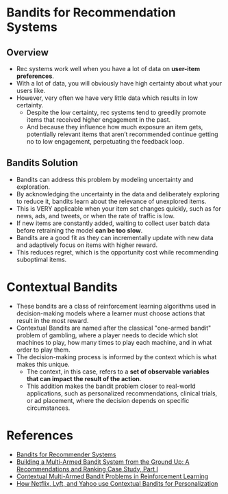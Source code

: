 # Bandits for Recommendation Systems

## Overview
* Rec systems work well when you have a lot of data on **user-item preferences**.
* With a lot of data, you will obviously have high certainty about what your users like.
* However, very often we have very little data which results in low certainty.
    * Despite the low certainty, rec systems tend to greedily promote items that received higher engagement in the past.
    * And because they influence how much exposure an item gets, potentially relevant items that aren’t recommended continue getting no to low engagement, perpetuating the feedback loop.

## Bandits Solution
* Bandits can address this problem by modeling uncertainty and exploration.
* By acknowledging the uncertainty in the data and deliberately exploring to reduce it, bandits learn about the relevance of unexplored items.
* This is VERY applicable when your item set changes quickly, such as for news, ads, and tweets, or when the rate of traffic is low.
* If new items are constantly added, waiting to collect user batch data before retraining the model **can be too slow**.
* Bandits are a good fit as they can incrementally update with new data and adaptively focus on items with higher reward.
* This reduces regret, which is the opportunity cost while recommending suboptimal items.


# Contextual Bandits
* These bandits are a class of reinforcement learning algorithms used in decision-making models where a learner must choose actions that result in the most reward.
* Contextual Bandits are named after the classical "one-armed bandit" problem of gambling, where a player needs to decide which slot machines to play, how many times to play each machine, and in what order to play them.
* The decision-making process is informed by the context which is what makes this unique.
  * The context, in this case, refers to a **set of observable variables that can impact the result of the action**.
  * This addition makes the bandit problem closer to real-world applications, such as personalized recommendations, clinical trials, or ad placement, where the decision depends on specific circumstances.





# References
* [Bandits for Recommender Systems](https://eugeneyan.com/writing/bandits/)
* [Building a Multi-Armed Bandit System from the Ground Up: A Recommendations and Ranking Case Study, Part I](https://medium.com/udemy-engineering/building-a-multi-armed-bandit-system-from-the-ground-up-a-recommendations-and-ranking-case-study-b598f1f880e1)
* [Contextual Multi-Armed Bandit Problems in Reinforcement Learning](https://hackernoon.com/contextual-multi-armed-bandit-problems-in-reinforcement-learning)
* [How Netflix, Lyft, and Yahoo use Contextual Bandits for Personalization](https://www.geteppo.com/blog/netflix-lyft-yahoo-contextual-bandits)
